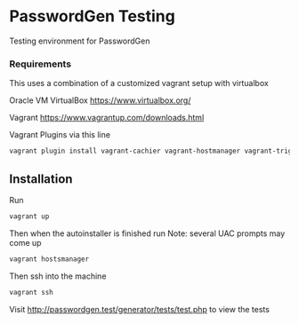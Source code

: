 # PasswordGen Testing
Testing environment for PasswordGen


### Requirements
This uses a combination of a customized vagrant setup with virtualbox

Oracle VM VirtualBox https://www.virtualbox.org/

Vagrant https://www.vagrantup.com/downloads.html

Vagrant Plugins via this line
```bash
vagrant plugin install vagrant-cachier vagrant-hostmanager vagrant-triggers vagrant-vbguest
```

## Installation
Run
```bash
vagrant up
```

Then when the autoinstaller is finished run
Note: several UAC prompts may come up
```bash
vagrant hostsmanager
```

Then ssh into the machine
```bash
vagrant ssh
```

Visit http://passwordgen.test/generator/tests/test.php to view the tests
